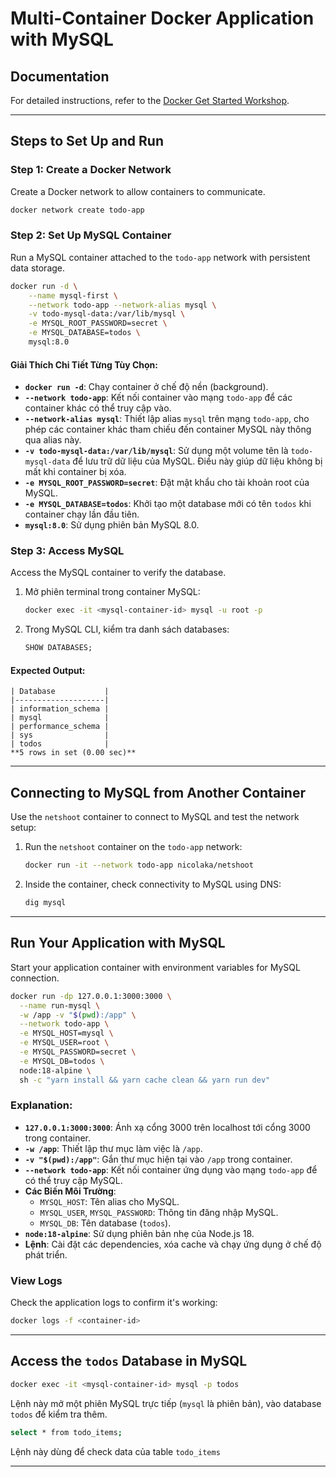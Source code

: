 
# Multi-Container Docker Application with MySQL

## Documentation
For detailed instructions, refer to the [Docker Get Started Workshop](https://docs.docker.com/get-started/workshop/07_multi_container/).

---

## Steps to Set Up and Run

### Step 1: Create a Docker Network
Create a Docker network to allow containers to communicate.
```bash
docker network create todo-app
```

### Step 2: Set Up MySQL Container
Run a MySQL container attached to the `todo-app` network with persistent data storage.

```bash
docker run -d \
    --name mysql-first \
    --network todo-app --network-alias mysql \
    -v todo-mysql-data:/var/lib/mysql \
    -e MYSQL_ROOT_PASSWORD=secret \
    -e MYSQL_DATABASE=todos \
    mysql:8.0
```

#### Giải Thích Chi Tiết Từng Tùy Chọn:
- **`docker run -d`**: Chạy container ở chế độ nền (background).
- **`--network todo-app`**: Kết nối container vào mạng `todo-app` để các container khác có thể truy cập vào.
- **`--network-alias mysql`**: Thiết lập alias `mysql` trên mạng `todo-app`, cho phép các container khác tham chiếu đến container MySQL này thông qua alias này.
- **`-v todo-mysql-data:/var/lib/mysql`**: Sử dụng một volume tên là `todo-mysql-data` để lưu trữ dữ liệu của MySQL. Điều này giúp dữ liệu không bị mất khi container bị xóa.
- **`-e MYSQL_ROOT_PASSWORD=secret`**: Đặt mật khẩu cho tài khoản root của MySQL.
- **`-e MYSQL_DATABASE=todos`**: Khởi tạo một database mới có tên `todos` khi container chạy lần đầu tiên.
- **`mysql:8.0`**: Sử dụng phiên bản MySQL 8.0.

### Step 3: Access MySQL
Access the MySQL container to verify the database.

1. Mở phiên terminal trong container MySQL:
    ```bash
    docker exec -it <mysql-container-id> mysql -u root -p
    ```

2. Trong MySQL CLI, kiểm tra danh sách databases:
    ```sql
    SHOW DATABASES;
    ```

#### Expected Output:
```plaintext
| Database           |
|--------------------|
| information_schema |
| mysql              |
| performance_schema |
| sys                |
| todos              |
**5 rows in set (0.00 sec)**
```

---

## Connecting to MySQL from Another Container
Use the `netshoot` container to connect to MySQL and test the network setup:

1. Run the `netshoot` container on the `todo-app` network:
    ```bash
    docker run -it --network todo-app nicolaka/netshoot
    ```

2. Inside the container, check connectivity to MySQL using DNS:
    ```bash
    dig mysql
    ```

---

## Run Your Application with MySQL

Start your application container with environment variables for MySQL connection.

```bash
docker run -dp 127.0.0.1:3000:3000 \
  --name run-mysql \
  -w /app -v "$(pwd):/app" \
  --network todo-app \
  -e MYSQL_HOST=mysql \
  -e MYSQL_USER=root \
  -e MYSQL_PASSWORD=secret \
  -e MYSQL_DB=todos \
  node:18-alpine \
  sh -c "yarn install && yarn cache clean && yarn run dev"
```

### Explanation:
- **`127.0.0.1:3000:3000`**: Ánh xạ cổng 3000 trên localhost tới cổng 3000 trong container.
- **`-w /app`**: Thiết lập thư mục làm việc là `/app`.
- **`-v "$(pwd):/app"`**: Gắn thư mục hiện tại vào `/app` trong container.
- **`--network todo-app`**: Kết nối container ứng dụng vào mạng `todo-app` để có thể truy cập MySQL.
- **Các Biến Môi Trường**:
  - `MYSQL_HOST`: Tên alias cho MySQL.
  - `MYSQL_USER`, `MYSQL_PASSWORD`: Thông tin đăng nhập MySQL.
  - `MYSQL_DB`: Tên database (`todos`).
- **`node:18-alpine`**: Sử dụng phiên bản nhẹ của Node.js 18.
- **Lệnh**: Cài đặt các dependencies, xóa cache và chạy ứng dụng ở chế độ phát triển.

### View Logs
Check the application logs to confirm it's working:
```bash
docker logs -f <container-id>
```

---

## Access the `todos` Database in MySQL
```bash
docker exec -it <mysql-container-id> mysql -p todos
```
Lệnh này mở một phiên MySQL trực tiếp (`mysql` là phiên bản), vào database `todos` để kiểm tra thêm.


```bash
select * from todo_items;
```
Lệnh này dùng để check data của table `todo_items`

---
